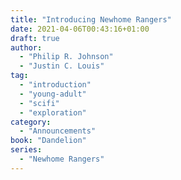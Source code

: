 ```yaml
---
title: "Introducing Newhome Rangers"
date: 2021-04-06T00:43:16+01:00
draft: true
author:
  - "Philip R. Johnson"
  - "Justin C. Louis"
tag:
  - "introduction"
  - "young-adult"
  - "scifi"
  - "exploration"
category:
  - "Announcements"
book: "Dandelion"
series:
  - "Newhome Rangers"
---
```

